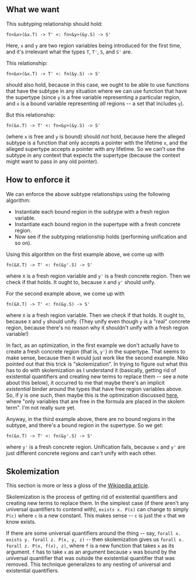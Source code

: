 ## What we want

This subtyping relationship should hold:

    fn<&x>(&x.T) -> T' <: fn<&y>(&y.S) -> S'

Here, `x` and `y` are two region variables being introduced for the first time, and it's irrelevant what the types `T`, `T'`, `S`, and `S'` are.

This relationship:

    fn<&x>(&x.T) -> T' <: fn(&y.S) -> S'

should also hold, because in this case, we ought to be able to use
functions that have the subtype in any situation where we can use
function that have the supertype (since `y` is a free variable
representing a particular region, and `x` is a bound variable
representing *all* regions -- a set that includes `y`).

But this relationship:

    fn(&x.T) -> T' <: fn<&y>(&y.S) -> S'

(where `x` is free and `y` is bound) should *not* hold, because here the
alleged subtype is a function that only accepts a pointer with the
lifetime `x`, and the alleged supertype accepts a pointer with any
lifetime.  So we can't use the subtype in any context that expects the
supertype (because the context might want to pass in any old pointer).

## How to enforce it

We can enforce the above subtype relationships using the following algorithm:

  * Instantiate each bound region in the subtype with a fresh region
    variable.
  * Instantiate each bound region in the supertype with a fresh
    concrete region.
  * Now see if the subtyping relationship holds (performing
    unification and so on).

Using this algorithm on the first example above, we come up with

    fn(&X.T) -> T' <: fn(&y'.S) -> S'

where `X` is a fresh region variable and `y'` is a fresh concrete region.
Then we check if that holds.  It ought to, because `X` and `y'` should
unify.

For the second example above, we come up with

    fn(&X.T) -> T' <: fn(&y.S) -> S'

where `X` is a fresh region variable.  Then we check if that holds.  It
ought to, because `X` and `y` should unify.  (They unify even
though `y` is a "real" concrete region, because there's no reason why it
shouldn't unify with a fresh region variable!)

In fact, as an optimization, in the first example we don't actually have to create a fresh concrete region (that is, `y'`)
in the supertype.  That seems to make sense, because then it would
just work like the second example.  Niko pointed out that this trick is
"skolemization".  In trying to figure out what this has to do with
skolemization as I understand it (basically, getting rid of
existential quantifiers and creating new terms to replace them -- see a note about this below), it
occurred to me that maybe there's an implicit *existential* binder
around the types that have free region variables above.  So, if y is
one such, then maybe this is the optimization discussed [here](https://en.wikipedia.org/wiki/Skolem_normal_form#Uses_of_Skolemization),
where "only variables that are free in the formula are placed in the
skolem term".  I'm not really sure yet.

Anyway, in the third example above, there are no bound regions in the
subtype, and there's a bound region in the supertype.  So we get:

    fn(&x.T) -> T' <: fn(&y'.S) -> S'

where `y'` is a fresh concrete region.  Unification fails, because `x` and
`y'` are just different concrete regions and can't unify with each
other.

## Skolemization

This section is more or less a gloss of the [Wikipedia article](https://en.wikipedia.org/wiki/Skolem_normal_form).

Skolemization is the process of getting rid of existential quantifiers and creating
new terms to replace them.  In the simplest case (if there aren't any
universal quantifiers to contend with), `exists x. P(x)` can change to
simply `P(c)` where `c` is a new constant.  This makes sense -- `c` is
just the `x` that we know exists.

If there are some universal quantifiers around the thing -- say,
`forall x. exists y. forall z. P(x, y, z)` -- then skolemization gives
us `forall x. forall z. P(x, f(x), z)`, where `f` is a new function that
takes `x` as its argument.  `f` has to take `x` as an argument because `x` was
bound by the universal quantifier that was outside the existential
quantifier that was removed.  This technique generalizes to any
nesting of universal and existential quantifiers.
